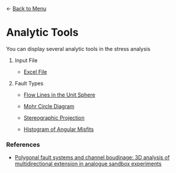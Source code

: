 ← [Back to Menu](./main.md)

# Analytic Tools

You can display several analytic tools in the stress analysis

1. Input File

    - [Excel File](./inputFiles/excelFile.md)


2. Fault Types

    - [Flow Lines in the Unit Sphere](./flowLines.md)

    - [Mohr Circle Diagram](./MohrCircle.md)

    - [Stereographic Projection](./stereographicProjection.md)

    - [Histogram of Angular Misfits](./histogramAngularMisfit.md)


### References
- [Polygonal fault systems and channel boudinage: 3D analysis of multidirectional extension in analogue sandbox experiments](https://www.researchgate.net/publication/229182350_Polygonal_fault_systems_and_channel_boudinage_3D_analysis_of_multidirectional_extension_in_analogue_sandbox_experiments)